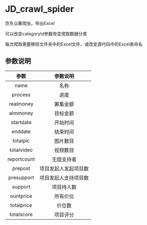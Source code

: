 <!--
 * @Author: XKC
 * @Date: 2021-07-05 00:01:44
 * @LastEditTime: 2021-07-05 00:45:12
 * @LastEditors: XKC
 * @Description: 
 * @FilePath: \JD_crawl_spider\README.md
-->
# JD_crawl_spider
京东众筹爬虫，导出Excel

可以改变categoryId参数改变爬取数据分类

每次爬取需要移除文件夹中的Excel文件，或改变源代码中的Excel表命名

## 参数说明

参数|参数说明
:---:|:---:
name|名称
process|进度
realmoney|筹集金额
aimmoney|目标金额
startdate|开始时间
enddate|结束时间
totalpic|图片数目
totalvideo|视频数目
reportcount|无偿支持者
prepost|项目发起人发起项目数
presupport|项目发起人支持项目数
support|项目持人数
ountprice|所有价位
totalprice|价位数
totalscore|项目评分